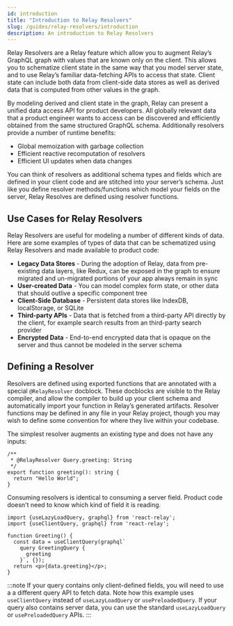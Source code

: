 ```yaml
---
id: introduction
title: "Introduction to Relay Resolvers"
slug: /guides/relay-resolvers/introduction
description: An introduction to Relay Resolvers
---
```


Relay Resolvers are a Relay feature which allow you to augment Relay’s GraphQL graph with values that are known only on the client. This allows you to schematize client state in the same way that you model server state, and to use Relay’s familiar data-fetching APIs to access that state. Client state can include both data from client-side data stores as well as derived data that is computed from other values in the graph.

By modeling derived and client state in the graph, Relay can present a unified data access API for product developers. All globally relevant data that a product engineer wants to access can be discovered and efficiently obtained from the same structured GraphQL schema. Additionally resolvers provide a number of runtime benefits:

- Global memoization with garbage collection
- Efficient reactive recomputation of resolvers
- Efficient UI updates when data changes

You can think of resolvers as additional schema types and fields which are defined in your client code and are stitched into your server’s schema. Just like you define resolver methods/functions which model your fields on the server, Relay Resolves are defined using resolver functions.

## Use Cases for Relay Resolvers

Relay Resolvers are useful for modeling a number of different kinds of data. Here are some examples of types of data that can be schematized using Relay Resolvers and made available to product code:

* **Legacy Data Stores** - During the adoption of Relay, data from pre-existing data layers, like Redux, can be exposed in the graph to ensure migrated and un-migrated portions of your app always remain in sync
* **User-created Data** - You can model complex form state, or other data that should outlive a specific component tree
* **Client-Side Database** - Persistent data stores like IndexDB, localStorage, or SQLite
* **Third-party APIs** - Data that is fetched from a third-party API directly by the client, for example search results from an third-party search provider
* **Encrypted Data** - End-to-end encrypted data that is opaque on the server and thus cannot be modeled in the server schema

## Defining a Resolver

Resolvers are defined using exported functions that are annotated with a special `@RelayResolver` docblock. These docblocks are visible to the Relay compiler, and allow the compiler to build up your client schema and automatically import your function in Relay’s generated artifacts. Resolver functions may be defined in any file in your Relay project, though you may wish to define some convention for where they live within your codebase.

The simplest resolver augments an existing type and does not have any inputs:

```tsx
/**
 * @RelayResolver Query.greeting: String
 */
export function greeting(): string {
  return "Hello World";
}
```

Consuming resolvers is identical to consuming a server field. Product code doesn't need to know which kind of field it is reading.

```tsx
import {useLazyLoadQuery, graphql} from 'react-relay';
import {useClientQuery, graphql} from 'react-relay';

function Greeting() {
  const data = useClientQuery(graphql`
    query GreetingQuery {
      greeting
    }`, {});
  return <p>{data.greeting}</p>;
}
```

:::note
If your query contains only client-defined fields, you will need to use a a different query API to fetch data. Note how this example uses `useClientQuery` instead of `useLazyLoadQuery` or `usePreloadedQuery`. If your query also contains server data, you can use the standard `useLazyLoadQuery` or `usePreloadedQuery` APIs.
:::
